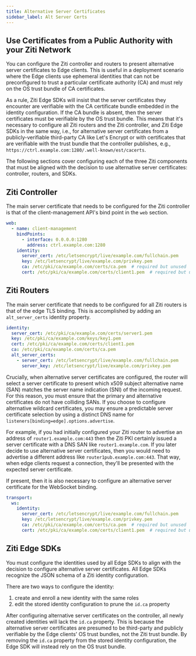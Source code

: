 ```yaml
---
title: Alternative Server Certificates
sidebar_label: Alt Server Certs
---
```


## Use Certificates from a Public Authority with your Ziti Network

You can configure the Ziti controller and routers to present alternative server certificates to Edge clients. This is useful in a deployment scenario where the Edge clients use ephemeral identities that can not be preconfigured to trust a particular certificate authority (CA) and must rely on the OS trust bundle of CA certificates.

As a rule, Ziti Edge SDKs will insist that the server certificates they encounter are verifiable with the CA certificate bundle embedded in the identity configuration. If the CA bundle is absent, then the server certificates must be verifiable by the OS trust bundle. This means that it's necessary to configure all Ziti routers and the Ziti controller, and Ziti Edge SDKs in the same way, i.e., for alternative server certificates from a publicly-verifiable third-party CA like Let's Encrypt or with certificates that are verifiable with the trust bundle that the controller publishes, e.g., `https://ctrl.example.com:1280/.well-known/est/cacerts`.

The following sections cover configuring each of the three Ziti components that must be aligned with the decision to use alternative server certificates: controller, routers, and SDKs.

## Ziti Controller

The main server certificate that needs to be configured for the Ziti controller is that of the client-management API's bind point in the `web` section.

```yaml
web:
  - name: client-management
    bindPoints:
      - interface: 0.0.0.0:1280
        address: ctrl.example.com:1280
    identity:
      server_cert: /etc/letsencrypt/live/example.com/fullchain.pem
      key: /etc/letsencrypt/live/example.com/privkey.pem
      ca: /etc/pki/ca/example.com/certs/ca.pem  # required but unused
      cert: /etc/pki/ca/example.com/certs/client1.pem  # required but unused
```

## Ziti Routers

The main server certificate that needs to be configured for all Ziti routers is that of the edge TLS binding. This is accomplished by adding an `alt_server_certs` identity property.

```yaml
identity:
  server_cert: /etc/pki/ca/example.com/certs/server1.pem
  key: /etc/pki/ca/example.com/keys/key1.pem
  cert: /etc/pki/ca/example.com/certs/client1.pem
  ca: /etc/pki/ca/example.com/certs/ca.pem
  alt_server_certs:
    - server_cert: /etc/letsencrypt/live/example.com/fullchain.pem
      server_key: /etc/letsencrypt/live/example.com/privkey.pem
```

Crucially, when alternative server certificates are configured, the router will select a server certificate to present which x509 subject alternative name (SAN) matches the
server name indication (SNI) of the incoming request. For this reason, you must ensure that the primary and alternative certificates do not have colliding SANs. If you choose to configure alternative wildcard certificates, you may ensure a predictable server certificate selection by using a distinct DNS name for `listeners[binding=edge].options.advertise`.

For example, if you had initially configured your Ziti router to advertise an address of `router1.example.com:443` then the Ziti PKI certainly issued a server certificate with a DNS SAN like `router1.example.com`. If you later decide to use alternative server certificates, then you would need to advertise a different address like `router1pub.example.com:443`. That way, when edge clients request a connection, they'll be presented with the expected server certificate.

If present, then it is also necessary to configure an alternative server certificate for the WebSocket binding.

```yaml
transport:
  ws:
    identity:
      server_cert: /etc/letsencrypt/live/example.com/fullchain.pem
      key: /etc/letsencrypt/live/example.com/privkey.pem
      ca: /etc/pki/ca/example.com/certs/ca.pem  # required but unused
      cert: /etc/pki/ca/example.com/certs/client1.pem  # required but unused
```

## Ziti Edge SDKs

You must configure the identities used by all Edge SDKs to align with the decision to configure alternative server certificates. All Edge SDKs recognize the JSON schema of a Ziti identity configuration.

There are two ways to configure the identity:

1. create and enroll a new identity with the same roles
1. edit the stored identity configuration to prune the `id.ca` property

After configuring alternative server certificates on the controller, all newly created identities will lack the `id.ca` property. This is because the alternative server certificates are presumed to be third-party and publicly verifiable by the Edge clients' OS trust bundles, not the Ziti trust bundle. By removing the `id.ca` property from the stored identity configuration, the Edge SDK will instead rely on the OS trust bundle.
